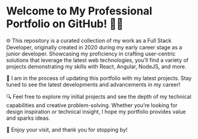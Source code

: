 # Welcome to My Professional Portfolio on GitHub! 👨‍💻

🌐 This repository is a curated collection of my work as a Full Stack Developer, originally created in 2020 during my early career stage as a junior developer. Showcasing my proficiency in crafting user-centric solutions that leverage the latest web technologies, you’ll find a variety of projects demonstrating my skills with React, Angular, NodeJS, and more.

🔄 I am in the process of updating this portfolio with my latest projects. Stay tuned to see the latest developments and advancements in my career!

🔍 Feel free to explore my initial projects and see the depth of my technical capabilities and creative problem-solving. Whether you’re looking for design inspiration or technical insight, I hope my portfolio provides value and sparks ideas.

🎉 Enjoy your visit, and thank you for stopping by!
